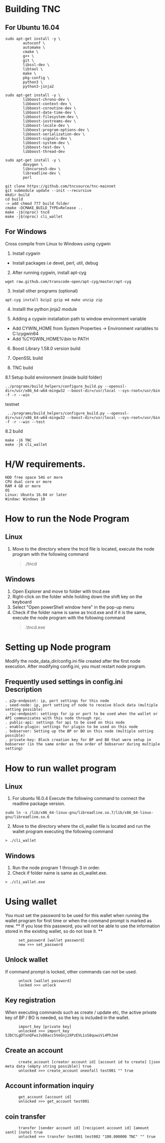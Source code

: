 # Building TNC
## For Ubuntu 16.04
```
sudo apt-get install -y \  
        autoconf \  
        automake \  
        cmake \  
        g++ \  
        git \  
        libssl-dev \  
        libtool \  
        make \  
        pkg-config \  
        python3 \  
        python3-jinja2
```

```
sudo apt-get install -y \  
        libboost-chrono-dev \  
        libboost-context-dev \  
        libboost-coroutine-dev \  
        libboost-date-time-dev \  
        libboost-filesystem-dev \  
        libboost-iostreams-dev \  
        libboost-locale-dev \  
        libboost-program-options-dev \  
        libboost-serialization-dev \  
        libboost-signals-dev \  
        libboost-system-dev \  
        libboost-test-dev \  
        libboost-thread-dev  
```

```
sudo apt-get install -y \  
        doxygen \  
        libncurses5-dev \  
        libreadline-dev \  
        perl  
```

```
git clone https://github.com/tncsource/tnc-mainnet
git submodule update --init --recursive
mkdir build
cd build
-> add chmod 777 build folder
cmake -DCMAKE_BUILD_TYPE=Release ..
make -j$(nproc) tncd
make -j$(nproc) cli_wallet
```

## For Windows
 Cross compile from Linux to Windows using cygwin

1. Install cygwin 
- Install packages i.e devel, perl, util, debug 

2. After running cygwin, install apt-cyg
```
wget raw.github.com/transcode-open/apt-cyg/master/apt-cyg
```

3. Install other programs (optional)
```
apt-cyg install bzip2 gzip m4 make unzip zip
```

4. Installl the python jinja2 module

5. Adding a cygwin installation path to window environment variable 
- Add CYWIN_HOME from System Properties -> Environment variables to C:\cygwin64  
- Add %CYGWIN_HOME%\bin to PATH

6. Boost Library 1.58.0 version build

7. OpenSSL build

8. TNC build

 8.1 Setup build environment (inside build folder)
 ```
 ../programs/build_helpers/configure_build.py --openssl-dir=/usr/x86_64-w64-mingw32 --boost-dir=/usr/local --sys-root=/usr/bin -f -r --win
```

testnet
```
 ../programs/build_helpers/configure_build.py --openssl-dir=/usr/x86_64-w64-mingw32 --boost-dir=/usr/local --sys-root=/usr/bin -f -r --win --test
 ```

 8.2 build
 ```
 make -j6 TNC
 make -j6 cli_wallet
 ```
 
# H/W requirements.
```
HDD free space 54G or more
CPU dual core or more
RAM 4 GB or more
OS
Linux: Ubuntu 16.04 or later
Window: Windows 10
```

# How to run the Node Program
## Linux
1. Move to the directory where the tncd file is located, execute the node program with the following command
   > ./tncd
## Windows
1. Open Explorer and move to folder with tncd.exe
2. Right-click on the folder while holding down the shift key on the keyboard
3. Select "Open powerShell window here" in the pop-up menu
4. Check if the folder name is same as tncd.exe and if it is the same, execute the node program with the following command
   >.\tncd.exe

# Setting up Node program 
Modify the node_data_dir/config.ini file created after the first node execution.
After modifying config.ini, you must restart node program.

## Frequently used settings in config.ini Description
```
. p2p-endpoint: ip, port settings for this node
. seed-node: ip, port setting of node to receive block data (multiple setting possible)
. rpc-endpoint: settings for ip or port to be used when the wallet or API communicates with this node through rpc.
. public-api: settings for api to be used on this node
. enable-plugin: settings for plugin to be used on this node
. bobserver: Setting up the BP or BO on this node (multiple setting possible)
. private-key: Block creation key for BP and BO that were setup in bobserver (in the same order as the order of bobserver during multiple setting)
```

# How to run wallet program
## Linux
1. For ubuntu 16.0.4
Execute the following command to connect the readline package version.
```
sudo ln -s /lib/x86_64-linux-gnu/libreadline.so.7/lib/x86_64-linux-gnu/libreadline.so.6
```
2. Move to the directory where the cli_wallet file is located and run the wallet program executing the following command
```
> ./cli_wallet
```
## Windows
1. Run the node program 1 through 3 in order.
2. Check if folder name is same as cli_wallet.exe.
```
> ./cli_wallet.exe
```

# Using wallet
You must set the password to be used for this wallet when running the wallet program for first time or when the command prompt is marked as new.
** If you lose this password, you will not be able to use the information stored in the existing wallet, so do not lose it. **

```
      set_password [wallet password]
      new >>> set_password
```

## Unlock wallet
If command prompt is locked, other commands can not be used.
     
```
      unlock [wallet password]  
      locked >>> unlock
```

## Key registration
When executing commands such as create / update etc, the active private key of BP / BO is needed, so the key is included in the wallet.

```
      import_key [private key]
      unlocked >>> import_key 5JDCtLgDTxnQFwzJvD8acc5VeGnjzXPzEVL1sS8quwiVi4PhJm4
```

## Create an account
```
      create_account [creator account id] [account id to create] [json meta data (empty string possible)] true  
      unlocked >>> create_account oneofall test001 "" true
```  
## Account information inquiry
```
      get_account [account id]
      unlocked >>> get_account test001
```  

## coin transfer
```
      transfer [sender account id] [recipient account id] [amount sent] [note] true   
      unlocked >>> transfer test001 test002 "100.000000 TNC" "" true
```

